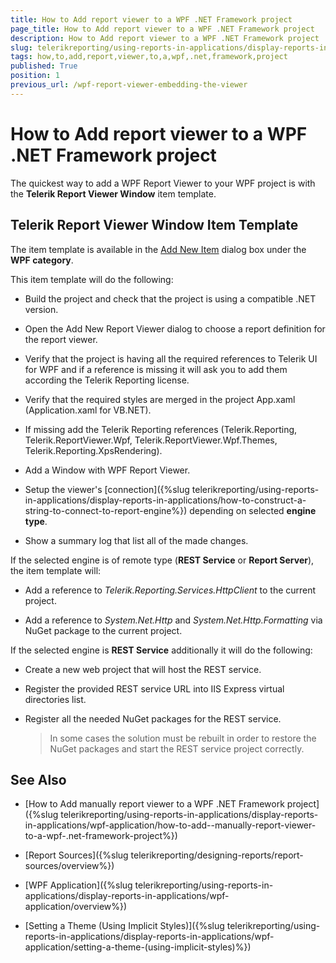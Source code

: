 ```yaml
---
title: How to Add report viewer to a WPF .NET Framework project
page_title: How to Add report viewer to a WPF .NET Framework project 
description: How to Add report viewer to a WPF .NET Framework project
slug: telerikreporting/using-reports-in-applications/display-reports-in-applications/wpf-application/how-to-add-report-viewer-to-a-wpf-.net-framework-project
tags: how,to,add,report,viewer,to,a,wpf,.net,framework,project
published: True
position: 1
previous_url: /wpf-report-viewer-embedding-the-viewer
---
```


# How to Add report viewer to a WPF .NET Framework project

The quickest way to add a WPF Report Viewer to your WPF project is with the __Telerik Report Viewer Window__ item template. 

## Telerik Report Viewer Window Item Template

The item template is available in the [Add New Item](https://msdn.microsoft.com/en-us/library/w0572c5b%28v=vs.100%29.aspx) dialog box under the __WPF category__. 

This item template will do the following: 

* Build the project and check that the project is using a compatible .NET version. 

* Open the Add New Report Viewer dialog to choose a report definition for the report viewer. 

* Verify that the project is having all the required references to Telerik UI for WPF and if a reference is missing it will ask you to add them according the Telerik Reporting license. 

* Verify that the required styles are merged in the project App.xaml (Application.xaml for VB.NET). 

* If missing add the Telerik Reporting references (Telerik.Reporting, Telerik.ReportViewer.Wpf, Telerik.ReportViewer.Wpf.Themes, Telerik.Reporting.XpsRendering). 

* Add a Window with WPF Report Viewer. 

* Setup the viewer's [connection]({%slug telerikreporting/using-reports-in-applications/display-reports-in-applications/how-to-construct-a-string-to-connect-to-report-engine%}) depending on selected __engine type__.             

* Show a summary log that list all of the made changes. 

If the selected engine is of remote type (__REST Service__ or __Report Server__), the item template will: 

* Add a reference to *Telerik.Reporting.Services.HttpClient* to the current project. 

* Add a reference to *System.Net.Http* and *System.Net.Http.Formatting* via NuGet package to the current project. 

If the selected engine is __REST Service__ additionally it will do the following: 

* Create a new web project that will host the REST service. 

* Register the provided REST service URL into IIS Express virtual directories list. 

* Register all the needed NuGet packages for the REST service. 

   >In some cases the solution must be rebuilt in order to restore the NuGet packages and start the REST service project correctly. 

## See Also

* [How to Add  manually report viewer to a WPF .NET Framework project]({%slug telerikreporting/using-reports-in-applications/display-reports-in-applications/wpf-application/how-to-add--manually-report-viewer-to-a-wpf-.net-framework-project%})

* [Report Sources]({%slug telerikreporting/designing-reports/report-sources/overview%})

* [WPF Application]({%slug telerikreporting/using-reports-in-applications/display-reports-in-applications/wpf-application/overview%})

* [Setting a Theme (Using Implicit Styles)]({%slug telerikreporting/using-reports-in-applications/display-reports-in-applications/wpf-application/setting-a-theme-(using-implicit-styles)%})
